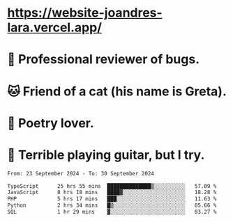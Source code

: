 # https://website-joandres-lara.vercel.app/
# 🐛 Professional reviewer of bugs.
# 🐱 Friend of a cat (his name is Greta).
# 📜 Poetry lover.
# 🎸 Terrible playing guitar, but I try.

<!--START_SECTION:waka-->

```txt
From: 23 September 2024 - To: 30 September 2024

TypeScript      25 hrs 55 mins  ██████████████▒░░░░░░░░░░   57.09 %
JavaScript      8 hrs 18 mins   ████▓░░░░░░░░░░░░░░░░░░░░   18.28 %
PHP             5 hrs 17 mins   ███░░░░░░░░░░░░░░░░░░░░░░   11.63 %
Python          2 hrs 34 mins   █▒░░░░░░░░░░░░░░░░░░░░░░░   05.66 %
SQL             1 hr 29 mins    ▓░░░░░░░░░░░░░░░░░░░░░░░░   03.27 %
```

<!--END_SECTION:waka-->
